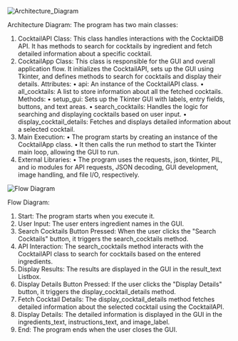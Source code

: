 
![Architecture_Diagram](C:\Users\Tetragammon\PycharmProjects\pythonProject3\Shake_It_Up\Architecture_Diagram.PNG)

Architecture Diagram:
The program has two main classes:
1.	CocktailAPI Class: This class handles interactions with the CocktailDB API. It has methods to search for cocktails by ingredient and fetch detailed information about a specific cocktail.
2.	CocktailApp Class: This class is responsible for the GUI and overall application flow. It initializes the CocktailAPI, sets up the GUI using Tkinter, and defines methods to search for cocktails and display their details.
   	Attributes:
   •	api: An instance of the CocktailAPI class.
   •	all_cocktails: A list to store information about all the fetched cocktails.
   	Methods:
   •	setup_gui: Sets up the Tkinter GUI with labels, entry fields, buttons, and text areas.
   •	search_cocktails: Handles the logic for searching and displaying cocktails based on user input.
   •	display_cocktail_details: Fetches and displays detailed information about a selected cocktail.
3.	Main Execution:
   •	The program starts by creating an instance of the CocktailApp class.
   •	It then calls the run method to start the Tkinter main loop, allowing the GUI to run.
4.	External Libraries:
   •	The program uses the requests, json, tkinter, PIL, and io modules for API requests, JSON decoding, GUI development, image handling, and file I/O, respectively.


![Flow Diagram](C:\Users\Tetragammon\PycharmProjects\pythonProject3\Shake_It_Up\FlowDiagram.png)

Flow Diagram:
1.	Start: The program starts when you execute it.
2.	User Input: The user enters ingredient names in the GUI.
3.	Search Cocktails Button Pressed: When the user clicks the "Search Cocktails" button, it triggers the search_cocktails method.
4.	API Interaction: The search_cocktails method interacts with the CocktailAPI class to search for cocktails based on the entered ingredients.
5.	Display Results: The results are displayed in the GUI in the result_text Listbox.
6.	Display Details Button Pressed: If the user clicks the "Display Details" button, it triggers the display_cocktail_details method.
7.	Fetch Cocktail Details: The display_cocktail_details method fetches detailed information about the selected cocktail using the CocktailAPI.
8.	Display Details: The detailed information is displayed in the GUI in the ingredients_text, instructions_text, and image_label.
9.	End: The program ends when the user closes the GUI.
